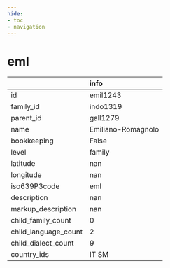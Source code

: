```yaml
---
hide:
- toc
- navigation
---
```

# eml
|                      | info               |
|:---------------------|:-------------------|
| id                   | emil1243           |
| family_id            | indo1319           |
| parent_id            | gall1279           |
| name                 | Emiliano-Romagnolo |
| bookkeeping          | False              |
| level                | family             |
| latitude             | nan                |
| longitude            | nan                |
| iso639P3code         | eml                |
| description          | nan                |
| markup_description   | nan                |
| child_family_count   | 0                  |
| child_language_count | 2                  |
| child_dialect_count  | 9                  |
| country_ids          | IT SM              |